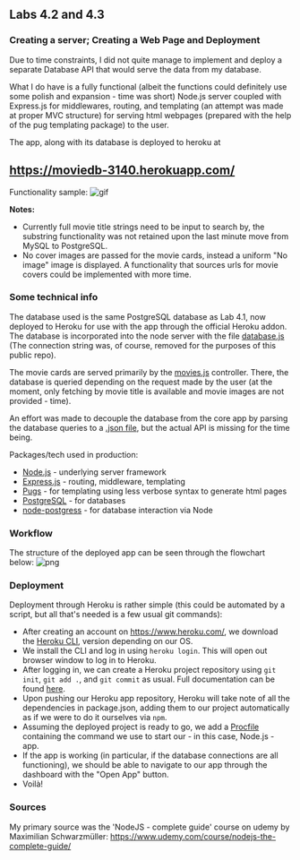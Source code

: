 ## Labs 4.2 and 4.3

### Creating a server; Creating a Web Page and Deployment


Due to time constraints, I did not quite manage to implement and deploy a separate Database API that would serve the data from my database.

What I do have is a fully functional (albeit the functions could definitely use some polish and expansion - time was short) Node.js server coupled with Express.js for middlewares, routing, and templating (an attempt was made at proper MVC structure) for serving html webpages (prepared with the help of the pug templating package) to the user.

The app, along with its database is deployed to heroku at 
## https://moviedb-3140.herokuapp.com/

Functionality sample:
![gif](https://github.com/Mordyfier/CISC3140/blob/master/Lab%204.2%20and%204.3/assets/test.gif)

**Notes:**
* Currently full movie title strings need to be input to search by, the substring functionality was not retained upon the last minute move from MySQL to PostgreSQL.
* No cover images are passed for the movie cards, instead a uniform "No image" image is displayed. A functionality that sources urls for movie covers could be implemented with more time.

### Some technical info

The database used is the same PostgreSQL database as Lab 4.1, now deployed to Heroku for use with the app through the official Heroku addon. The database is incorporated into the node server with the file [database.js](https://github.com/Mordyfier/CISC3140/blob/master/Lab%204.2%20and%204.3/Node/util/database.js) (The connection string was, of course, removed for the purposes of this public repo).

The movie cards are served primarily by the [movies.js](https://github.com/Mordyfier/CISC3140/blob/master/Lab%204.2%20and%204.3/Node/controllers/movies.js) controller. There, the database is queried depending on the request made by the user (at the moment, only fetching by movie title is available and movie images are not provided - time).

An effort was made to decouple the database from the core app by parsing the database queries to a [.json file](https://github.com/Mordyfier/CISC3140/blob/master/Lab%204.2%20and%204.3/Node/movies.json), but the actual API is missing for the time being.

Packages/tech used in production:
- [Node.js](https://nodejs.org/) - underlying server framework
- [Express.js](https://expressjs.com/) - routing, middleware, templating
- [Pugs](https://pugjs.org/) - for templating using less verbose syntax to generate html pages
- [PostgreSQL](https://www.postgresql.org/) - for databases
- [node-postgress](https://node-postgres.com/) - for database interaction via Node

### Workflow

The structure of the deployed app can be seen through the flowchart below:
![png](https://github.com/Mordyfier/CISC3140/blob/master/Lab%204.2%20and%204.3/assets/flowchart.png)

### Deployment

Deployment through Heroku is rather simple (this could be automated by a script, but all that's needed is a few usual git commands):
* After creating an account on https://www.heroku.com/, we download the [Heroku CLI](https://devcenter.heroku.com/articles/heroku-cli), version depending on our OS.
* We install the CLI and log in using `heroku login`. This will open out browser window to log in to Heroku.
* After logging in, we can create a Heroku project repository using `git init`, `git add .`, and `git commit` as usual. Full documentation can be found [here](https://devcenter.heroku.com/articles/git).
* Upon pushing our Heroku app repository, Heroku will take note of all the dependencies in package.json, adding them to our project automatically as if we were to do it ourselves via `npm`.
* Assuming the deployed project is ready to go, we add a [Procfile](https://github.com/Mordyfier/CISC3140/blob/master/Lab%204.2%20and%204.3/Node/Procfile) containing the command we use to start our - in this case, Node.js - app.
* If the app is working (in particular, if the database connections are all functioning), we should be able to navigate to our app through the dashboard with the "Open App" button.
* Voilà!

### Sources

My primary source was the 'NodeJS - complete guide' course on udemy by Maximilian Schwarzmüller:
https://www.udemy.com/course/nodejs-the-complete-guide/
